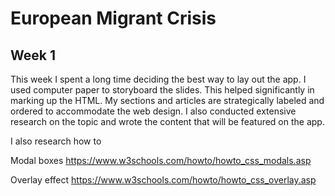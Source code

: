 <h1>European Migrant Crisis</h1>

<h2>Week 1</h2>

This week I spent a long time deciding the best way to lay out the app. I used computer paper to storyboard the slides. This helped significantly in marking up the HTML. My sections and articles are strategically labeled and ordered to accommodate the web design. I also conducted extensive research on the topic and wrote the content that will be featured on the app.

I also research how to

Modal boxes
https://www.w3schools.com/howto/howto_css_modals.asp

Overlay effect
https://www.w3schools.com/howto/howto_css_overlay.asp   
